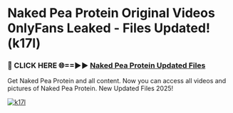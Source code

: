# Naked Pea Protein Original Videos 0nlyFans Leaked - Files Updated! (k17l)

<h3>🔴 CLICK HERE 🌐==►► <a href="https://tinyurl.com/yckcrads" rel="nofollow">Naked Pea Protein Updated Files</a></h3>

Get Naked Pea Protein and all content. Now you can access all videos and pictures of Naked Pea Protein. New Updated Files 2025!

[![k17l](https://i.imgur.com/hpKpOFt.gif)](https://tinyurl.com/yckcrads)
